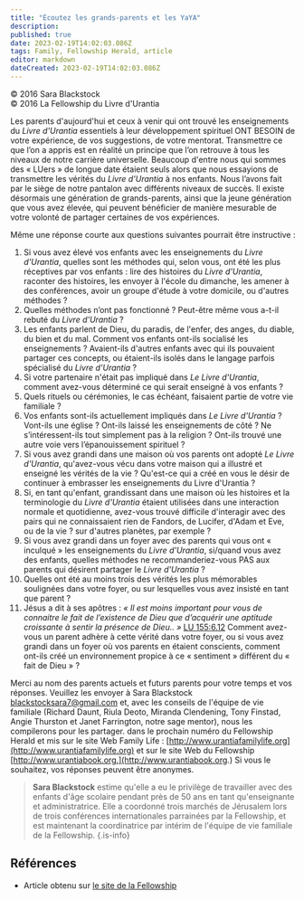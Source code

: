```yaml
---
title: "Écoutez les grands-parents et les YaYA"
description: 
published: true
date: 2023-02-19T14:02:03.086Z
tags: Family, Fellowship Herald, article
editor: markdown
dateCreated: 2023-02-19T14:02:03.086Z
---
```


<p class="v-card v-sheet theme--light grey lighten-3 px-2">© 2016 Sara Blackstock<br>© 2016 La Fellowship du Livre d'Urantia</p>


Les parents d'aujourd'hui et ceux à venir qui ont trouvé les enseignements du _Livre d'Urantia_ essentiels à leur développement spirituel ONT BESOIN de votre expérience, de vos suggestions, de votre mentorat. Transmettre ce que l’on a appris est en réalité un principe que l’on retrouve à tous les niveaux de notre carrière universelle. Beaucoup d'entre nous qui sommes des « LUers » de longue date étaient seuls alors que nous essayions de transmettre les vérités du _Livre d'Urantia_ à nos enfants. Nous l’avons fait par le siège de notre pantalon avec différents niveaux de succès. Il existe désormais une génération de grands-parents, ainsi que la jeune génération que vous avez élevée, qui peuvent bénéficier de manière mesurable de votre volonté de partager certaines de vos expériences. 

Même une réponse courte aux questions suivantes pourrait être instructive : 

1. Si vous avez élevé vos enfants avec les enseignements du _Livre d'Urantia_, quelles sont les méthodes qui, selon vous, ont été les plus réceptives par vos enfants : lire des histoires du _Livre d'Urantia_, raconter des histoires, les envoyer à l'école du dimanche, les amener à des conférences, avoir un groupe d'étude à votre domicile, ou d'autres méthodes ? 
2. Quelles méthodes n’ont pas fonctionné ? Peut-être même vous a-t-il rebuté du _Livre d'Urantia_ ? 
3. Les enfants parlent de Dieu, du paradis, de l'enfer, des anges, du diable, du bien et du mal. Comment vos enfants ont-ils socialisé les enseignements ? Avaient-ils d'autres enfants avec qui ils pouvaient partager ces concepts, ou étaient-ils isolés dans le langage parfois spécialisé du _Livre d'Urantia_ ? 
4. Si votre partenaire n'était pas impliqué dans _Le Livre d'Urantia_, comment avez-vous déterminé ce qui serait enseigné à vos enfants ? 
5. Quels rituels ou cérémonies, le cas échéant, faisaient partie de votre vie familiale ? 
6. Vos enfants sont-ils actuellement impliqués dans _Le Livre d'Urantia_ ? Vont-ils une église ? Ont-ils laissé les enseignements de côté ? Ne s’intéressent-ils tout simplement pas à la religion ? Ont-ils trouvé une autre voie vers l’épanouissement spirituel ? 
7. Si vous avez grandi dans une maison où vos parents ont adopté _Le Livre d'Urantia_, qu'avez-vous vécu dans votre maison qui a illustré et enseigné les vérités de la vie ? Qu'est-ce qui a créé en vous le désir de continuer à embrasser les enseignements du Livre d'Urantia ? 
8. Si, en tant qu'enfant, grandissant dans une maison où les histoires et la terminologie du _Livre d'Urantia_ étaient utilisées dans une interaction normale et quotidienne, avez-vous trouvé difficile d'interagir avec des pairs qui ne connaissaient rien de Fandors, de Lucifer, d'Adam et Eve, ou de la vie ? sur d'autres planètes, par exemple ? 
9. Si vous avez grandi dans un foyer avec des parents qui vous ont « inculqué » les enseignements du _Livre d'Urantia_, si/quand vous avez des enfants, quelles méthodes ne recommanderiez-vous PAS aux parents qui désirent partager le _Livre d'Urantia_ ? 
10. Quelles ont été au moins trois des vérités les plus mémorables soulignées dans votre foyer, ou sur lesquelles vous avez insisté en tant que parent ? 
11. Jésus a dit à ses apôtres : _« Il est moins important pour vous de connaitre le fait de l’existence de Dieu que d’acquérir une aptitude croissante à sentir la présence de Dieu.. »_ <a id="a27_185"></a>[LU 155:6.12](/fr/The_Urantia_Book/155#p6_12) Comment avez-vous un parent adhère à cette vérité dans votre foyer, ou si vous avez grandi dans un foyer où vos parents en étaient conscients, comment ont-ils créé un environnement propice à ce « sentiment » différent du « fait de Dieu » ? 

Merci au nom des parents actuels et futurs parents pour votre temps et vos réponses. Veuillez les envoyer à Sara Blackstock blackstocksara7@gmail.com et, avec les conseils de l'équipe de vie familiale (Richard Daunt, Riula Deoto, Miranda Clendening, Tony Finstad, Angie Thurston et Janet Farrington, notre sage mentor), nous les compilerons pour les partager. dans le prochain numéro du Fellowship Herald et mis sur le site Web Family Life : [http://www.urantiafamilylife.org](http://www.urantiafamilylife.org) et sur le site Web du Fellowship [http://www.urantiabook.org.](http://www.urantiabook.org.) Si vous le souhaitez, vos réponses peuvent être anonymes. 

> **Sara Blackstock** estime qu'elle a eu le privilège de travailler avec des enfants d'âge scolaire pendant près de 50 ans en tant qu'enseignante et administratrice. Elle a coordonné trois marchés de Jérusalem lors de trois conférences internationales parrainées par la Fellowship, et est maintenant la coordinatrice par intérim de l'équipe de vie familiale de la Fellowship.
> {.is-info}

## Références

- Article obtenu sur [le site de la Fellowship](https://urantia-book.org/archive/newsletters/herald/)

